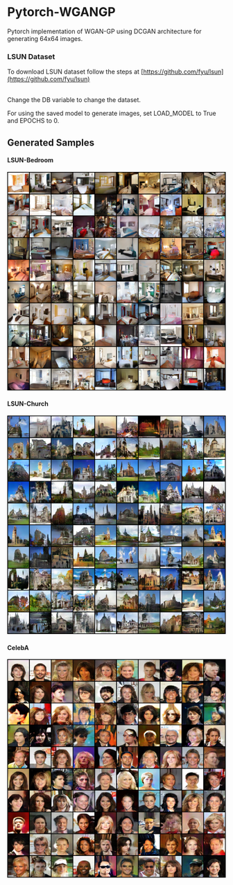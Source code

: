 # Pytorch-WGANGP
Pytorch implementation of WGAN-GP using DCGAN architecture for generating 64x64 images.

### LSUN Dataset
To download LSUN dataset follow the steps at [https://github.com/fyu/lsun](https://github.com/fyu/lsun)

<br>
Change the DB variable to change the dataset.

For using the saved model to generate images, set LOAD_MODEL to True and EPOCHS to 0.


## Generated Samples
#### LSUN-Bedroom
<img src="/Results/LSUN_Bedroom.png" width="700"></img>
#### LSUN-Church
<img src="/Results/LSUN_Church.png" width="700"></img>
#### CelebA
<img src="/Results/CelebA.png" width="700"></img>
